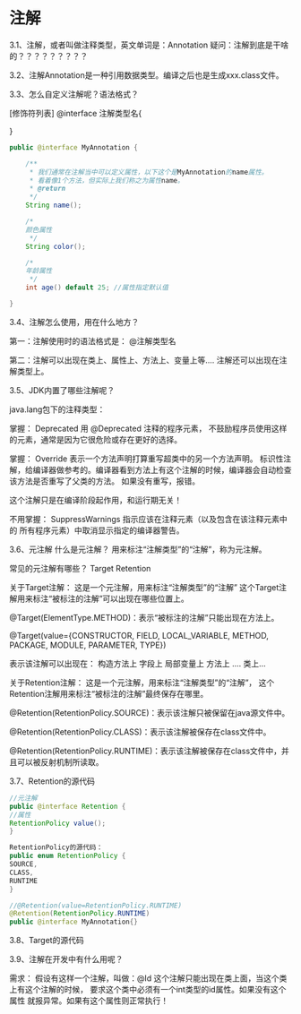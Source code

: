# 注解


3.1、注解，或者叫做注释类型，英文单词是：Annotation
疑问：注解到底是干啥的？？？？？？？？？

3.2、注解Annotation是一种引用数据类型。编译之后也是生成xxx.class文件。

3.3、怎么自定义注解呢？语法格式？

[修饰符列表] @interface 注解类型名{

}
```java
public @interface MyAnnotation {

    /**
     * 我们通常在注解当中可以定义属性，以下这个是MyAnnotation的name属性。
     * 看着像1个方法，但实际上我们称之为属性name。
     * @return
     */
    String name();

    /*
    颜色属性
     */
    String color();

    /*
    年龄属性
     */
    int age() default 25; //属性指定默认值

}
```
3.4、注解怎么使用，用在什么地方？

第一：注解使用时的语法格式是：
@注解类型名

第二：注解可以出现在类上、属性上、方法上、变量上等....
注解还可以出现在注解类型上。

3.5、JDK内置了哪些注解呢？

java.lang包下的注释类型：

掌握：
Deprecated 用 @Deprecated 注释的程序元素，
不鼓励程序员使用这样的元素，通常是因为它很危险或存在更好的选择。 

掌握：
Override 表示一个方法声明打算重写超类中的另一个方法声明。 标识性注解，给编译器做参考的。编译器看到方法上有这个注解的时候，编译器会自动检查该方法是否重写了父类的方法。
如果没有重写，报错。

这个注解只是在编译阶段起作用，和运行期无关！


不用掌握：
SuppressWarnings 指示应该在注释元素（以及包含在该注释元素中的
所有程序元素）中取消显示指定的编译器警告。 

3.6、元注解
什么是元注解？
用来标注“注解类型”的“注解”，称为元注解。

常见的元注解有哪些？
Target
Retention

关于Target注解：
这是一个元注解，用来标注“注解类型”的“注解”
这个Target注解用来标注“被标注的注解”可以出现在哪些位置上。

@Target(ElementType.METHOD)：表示“被标注的注解”只能出现在方法上。

@Target(value={CONSTRUCTOR, FIELD, LOCAL_VARIABLE, METHOD, PACKAGE, MODULE, PARAMETER, TYPE})

表示该注解可以出现在：
构造方法上
字段上
局部变量上
方法上
....
类上...

关于Retention注解：
这是一个元注解，用来标注“注解类型”的“注解”，
这个Retention注解用来标注“被标注的注解”最终保存在哪里。

@Retention(RetentionPolicy.SOURCE)：表示该注解只被保留在java源文件中。

@Retention(RetentionPolicy.CLASS)：表示该注解被保存在class文件中。

@Retention(RetentionPolicy.RUNTIME)：表示该注解被保存在class文件中，并且可以被反射机制所读取。

3.7、Retention的源代码
```java
//元注解	
public @interface Retention {
//属性
RetentionPolicy value();
}

RetentionPolicy的源代码：
public enum RetentionPolicy {
SOURCE,
CLASS,
RUNTIME
}

//@Retention(value=RetentionPolicy.RUNTIME)
@Retention(RetentionPolicy.RUNTIME)
public @interface MyAnnotation{}
```


3.8、Target的源代码


3.9、注解在开发中有什么用呢？

需求：
假设有这样一个注解，叫做：@Id
这个注解只能出现在类上面，当这个类上有这个注解的时候，
要求这个类中必须有一个int类型的id属性。如果没有这个属性
就报异常。如果有这个属性则正常执行！
